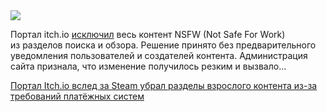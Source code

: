 <!--2025-07-26 12:15:06-->
<div class="yb">
  <div class="rss habr"><img src="https://habrastorage.org/getpro/habr/upload_files/914/37f/7d3/91437f7d387c97fad024a60ea814d1b0.jpg" /><p>Портал itch.io <a href="https://itch.io/updates/update-on-nsfw-content" rel="noopener noreferrer nofollow">исключил</a> весь контент NSFW (Not Safe For Work) из&nbsp;разделов поиска и обзора. Решение принято без&nbsp;предварительного уведомления пользователей и создателей контента. Администрация сайта признала, что изменение получилось резким и вызвало... <p class="titl"><a href="https://habr.com/ru/news/931328/?utm_source=habrahabr&utm_medium=rss&utm_campaign=931328">Портал Itch.io вслед за Steam убрал разделы взрослого контента из-за требований платёжных систем</a></p></div>
</div>
